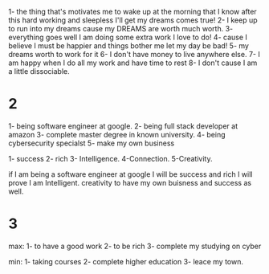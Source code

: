 1- the thing that's motivates me to wake up at the morning that I know after this hard working and sleepless I'll get my dreams comes true!
2- I keep up to run into my dreams cause my DREAMS are worth much worth.
3- everything goes well I am doing some extra work I love to do!
4- cause I believe I must be happier and things bother me let my day be bad!
5- my dreams worth to work for it
6- I don't have money to live anywhere else.
7- I am happy when I do all my work and have time to rest
8- I don't cause I am a little dissociable.


# 2
1- being software engineer at google.
2- being full stack developer at amazon
3- complete master degree in known university.
4- being cybersecurity specialst
5- make my own business

1- success
2- rich
3- Intelligence.
4-Connection.
5-Creativity.


if I am being a software engineer at google I will be success and rich I will prove I am Intelligent.
creativity to have my own buisness and success as well.

# 3

max:
1- to have a good work
2- to be rich
3- complete my studying on cyber

min:
1- taking courses
2- complete higher education
3- leace my town.
